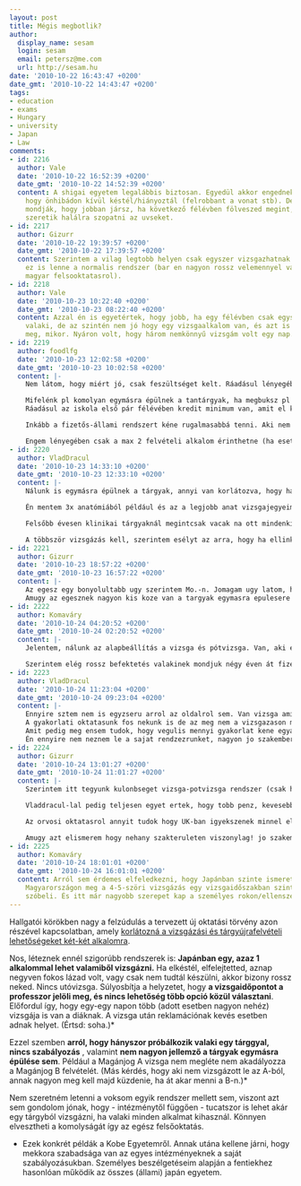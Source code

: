 ```yaml
---
layout: post
title: Mégis megbotlik?
author:
  display_name: sesam
  login: sesam
  email: petersz@me.com
  url: http://sesam.hu
date: '2010-10-22 16:43:47 +0200'
date_gmt: '2010-10-22 14:43:47 +0200'
tags:
- education
- exams
- Hungary
- university
- Japan
- Law
comments:
- id: 2216
  author: Vale
  date: '2010-10-22 16:52:39 +0200'
  date_gmt: '2010-10-22 14:52:39 +0200'
  content: A shigai egyetem legalábbis biztosan. Egyedül akkor engednek uvzni ha igazolod,
    hogy önhibádon kívül késtél/hiányoztál (felrobbant a vonat stb). De arra is azt
    mondják, hogy jobban jársz, ha következő félévben fölveszed megint, mert a tanárok
    szeretik halálra szopatni az uvseket.
- id: 2217
  author: Gizurr
  date: '2010-10-22 19:39:57 +0200'
  date_gmt: '2010-10-22 17:39:57 +0200'
  content: Szerintem a vilag legtobb helyen csak egyszer vizsgazhatnak a diakok es
    ez is lenne a normalis rendszer (bar en nagyon rossz velemennyel vagyok az egesz
    magyar felsooktatasrol).
- id: 2218
  author: Vale
  date: '2010-10-23 10:22:40 +0200'
  date_gmt: '2010-10-23 08:22:40 +0200'
  content: Azzal én is egyetértek, hogy jobb, ha egy félévben csak egyszer vizsgázhat
    valaki, de az szintén nem jó hogy egy vizsgaalkalom van, és azt is a tanár mondja
    meg, mikor. Nyáron volt, hogy három nemkönnyű vizsgám volt egy nap...
- id: 2219
  author: foodlfg
  date: '2010-10-23 12:02:58 +0200'
  date_gmt: '2010-10-23 10:02:58 +0200'
  content: |-
    Nem látom, hogy miért jó, csak feszültséget kelt. Ráadásul lényegében most is ez a helyzet (legalábbis ott ahol én tanulok).

    Mifelénk pl komolyan egymásra épülnek a tantárgyak, ha megbuksz pl kétszer valamelyik tantárgyból, vagy egyszer-egyszer a tantárgycsoport két tantárgyából, akkor már alapból szopóágon vagy 2 év csúszással. Keresztfélév nincs, nincs is értelme, mivel egymásra épülnek a tantárgyak.
    Ráadásul az iskola első pár félévében kredit minimum van, amit el kell érni, különben kirúgás.

    Inkább a fizetős-állami rendszert kéne rugalmasabbá tenni. Aki nem tanul jól az mehet fizetősbe és vissza.  Mifelénk pl nagyon be van betonozva aki államilag finanszírozott képzésben tanul (én is).  Érdekes, hogy ehhez nem akarnak hozzányúlni, helyette inkább ilyen hülyeségekkel foglalkoznak. A mai rendszer elég rugalmas és ez jó. Nem attól lesz jobb az iskolákból kikerülő hallgatók tudása, hogy minél több szopatáson tudnak keresztül vergődni.

    Engem lényegében csak a max 2 felvételi alkalom érinthetne (ha esetleg), mivel már a többi be van építve a rendszerbe. Úgyhogy ezt a tervezetet csak felesleges arcoskodásként tudom értelmezni.
- id: 2220
  author: VladDracul
  date: '2010-10-23 14:33:10 +0200'
  date_gmt: '2010-10-23 12:33:10 +0200'
  content: |-
    Nálunk is egymásra épülnek a tárgyak, annyi van korlátozva, hogy hányszor vehetsz fel egy tárgyat. Mondjuk én nem lennék túl happy ha scak 1-2szer mehetnék el. Nem gondolom, hogy elveszti egy vizsga a komolyságát attól, hogy többször próbálkozol. Ha nehéz marad akkor pont jó, hogy többször mehetsz. Elképzelem azt a stresszt, hogy na most vagy soha, ha most valami köcsög vizsgázattót kapok végem.

    Én mentem 3x anatómiából például és az a legjobb anat vizsgajegyeim egyike anatból. Szarul jött ki elsore nem keszultem masodjara a legköcsögebb nőt kaptam. Azóta is azt a részt tudom a legjobban. Szerintem ez a lényeg, hogy a végére csak tanuld már meg.

    Felsőbb évesen klinikai tárgyaknál megintcsak vacak na ott mindenkinél át lehet menni csak van aki "áá az csak mosolyog sztem nem is ismer más jegyet csak az 5öst" és van aki azért scak húzat tételt és megkérdezi. Ha csak egyszer mehetek el akkor mák az egész. Jelzem utána ebből nézik az ösztöndijadat.

    A többször vizsgázás kell, szerintem esélyt az arra, hogy ha ellinkeskedtél valamit azért scak belehúzz a végére, és kicsit egyenlőbb lesz a random tanár hozáállás miatt. Az se rossz, hogy enm vehetsz fel egy tárgyat 200szor ha enm megy nem megy azert 2-3 ujrafelvétel az 6-9 vizsga ha addig nem megy akkor tán nem ide kéne járni.
- id: 2221
  author: Gizurr
  date: '2010-10-23 18:57:22 +0200'
  date_gmt: '2010-10-23 16:57:22 +0200'
  content: |-
    Az egesz egy bonyolultabb ugy szerintem Mo.-n. Jomagam ugy latom, hogy mindenfele keppen csokkenteni kell a vizsgak szamat, de ennek egyutt kell jarnia a "tul kemeny" vizsgaztatas tradiciojanak eltorlesevel is.
    Amugy az egesznek nagyon kis koze van a targyak egymasra epulesere (mind Japanban es Angliaban vannak targyak amik egymasra epulnek, szoval ez sem mentseg), inkabb a szamonkeres kovetelmenyeivel es modjaval vannak gondok. Mo.-n is meg kellene ertenie az egyetemeknek, hogy attol hogy bemagolsz vlmit meg nem leszel jobb tanulo es nem fogsz a vilagban elobbre jutni (nem csoda hogy annyira rosszul allnak a magyar egyetemek vilagviszonylatban). Mitobb, ahogy hallom ahogy a szigorlatok es vizsgak zajlanak az mas orszagban szemelyisegi jogokat sertene. Az egesz rendszer valtozasa szukseges.
- id: 2222
  author: Komaváry
  date: '2010-10-24 04:20:52 +0200'
  date_gmt: '2010-10-24 02:20:52 +0200'
  content: |-
    Jelentem, nálunk az alapbeállítás a vizsga és pótvizsga. Van, aki ettől eltér (pl. nincs vizsga, vagy csak egy van - ez utóbbi szaktantárgynál egyszer fordult elő, vagy akár van szaiszaiszaisiken is.), de ez inkább kivétel.

    Szerintem elég rossz befektetés valakinek mondjuk négy éven át fizetni a taníttatását, és utána kirúgni. (Japánban az állami egyetemek is fizetősek, és ha csak egy kredit is hiányzik, akkor is féléves díjat fizet a diák, nem kreditnyit.)
- id: 2223
  author: VladDracul
  date: '2010-10-24 11:23:04 +0200'
  date_gmt: '2010-10-24 09:23:04 +0200'
  content: |-
    Ennyire sztem nem is egyzseru arrol az oldalrol sem. Van vizsga ami még ha nem is kerdeznek nagyon szemet modon is nehez. Szerintem ezzel nincs is baj (foleg h tul vagyok rajta). Nem kell hinni mondjuk midnen sirankozasnak sem hogy mennyire gonoszak a vizsgaztatok, nekem ha 1 ilyen elmenyem volt ahol megvagtak pedig...
    A gyakorlati oktatasunk fos nekunk is de az meg nem a vizsgazason mulik. Ahhoz sokkal kevesebb ember kene az egyetemre, lelkesebb tanarok neha es főleg sok pénz. De mivel az egyetemnek a letszamban van a penz nem egyszeru a megoldás.
    Amit pedig meg ensem tudok, hogy vegulis mennyi gyakorlat kene egyaltalan. Orvosira specifikusan lehet hogy valoban nem az egyetem alatt kene a gyakorlat, csak latni kellene dolgokat hogy jobban meg tudjuk jegyezni, és egy normalis rezidens kepzes kene ahol tenyleg fogjak a kezed az elejen. Valszeg lehetetlen gyakorlatot szerezni mindenbol, ha meg midnenki csak a sajat erdeklodesi koret szeretne azt meg megszervezni halál.
    Én ennyire nem neznem le a sajat rendzezrunket, nagyon jo szakembereket kepeznek felénk tudtommal.
- id: 2224
  author: Gizurr
  date: '2010-10-24 13:01:27 +0200'
  date_gmt: '2010-10-24 11:01:27 +0200'
  content: |-
    Szerintem itt tegyunk kulonbseget vizsga-potvizsga rendszer (csak ha megbuksz egy targybol) es egy olyan rendszer kozott ahol kb4-5szor is elmehetsz vizsgazni (vlmlyen szinten potvizsgara mindenhol adnak lehetoseget).

    Vladdracul-lal pedig teljesen egyet ertek, hogy tobb penz, kevesebb diak (nem is tudom miert kellene mindenkinek egyetemre jarnia, Angliaban is a diplomasok iranyszama asszem a lakossag 50%-a volt, amivel csak azt ertek el hogy rettentoen sok diploma elertektelenodott) es lelkesebb tanarok kellenek a felsooktatasba (es jobb szabalyozas is ehhez). Ezt meg kiegeszitenem azzal hogy Mo.-n kevesebb egyetem is kellene, foleg ha belegondolunk hogy most tobb egyetem van Mo.-n mint Ausztraliaban vagy Kanadaban.

    Az orvosi oktatasrol annyit tudok hogy UK-ban igyekszenek minnel elobb betenni az embert klinikai kornyezetben (fokozatosan novekedo mennyisegben ugy hogy az utolso 2ev mar csak korhazban van). Jomagam ugy vagyok vele, hogy ilyen fajta gyakorlatra szukseg van, foleg ha beteg emberekkel foglalkozik az ember. Rezidencia megint mas kerdes elvegre ha elvegzed a magyar egyetemet el tudsz menni pl Angliaba is rezidenciara (ha jol tudom itt rotaciokban van az elso ket ev - 6honaponkent - sebeszet, belgogyaszat...). :) Nem tokeletes megoldas de nem hinnem hogy a magyar rendszer gyorsan megvaltozna (csak egy kiteres, beszeltem szerb orvoshallgatokkal es ott sem jobb a helyzet, foleg hogy pl Belgradban akarsz menni rezidenciara akkor sok esetben neked kell fizetni erte, kesz rohej :I).

    Amugy azt elismerem hogy nehany szakteruleten viszonylag! jo szakembereket kepeznek Mo.-n (pl orvosi), de azert a legtobb esetben ez sem vilagszinvonal es ugy erzem le kellene szamolni azzal az illuzioval hogy Mo. vezeto szerepet tolt be oktatasban-kutatasban. Ne felejtsuk el ha Nobel dijasokat is felhozzuk, hogy az egesz viszonyitas kerdese - tobb Nobel dijasunk van (akik kulfoldon ertek el az eredmenyeket es valszeg nem is valljak magukat magyarnak) mint pl Ausztralianak, de masik oldalrol aranyosan sokkal kevesebb van mint Anglianak v Fro.-nak, ne csak egyfelol nezzuk a dolgokat. :)
- id: 2225
  author: Komaváry
  date: '2010-10-24 18:01:01 +0200'
  date_gmt: '2010-10-24 16:01:01 +0200'
  content: Arról sem érdemes elfeledkezni, hogy Japánban szinte ismeretlen a szóbeli,
    Magyarországon meg a 4-5-szöri vizsgázás egy vizsgaidőszakban szinte tuti, hogy
    szóbeli. És itt már nagyobb szerepet kap a személyes rokon/ellenszenv.
---
```


Hallgatói körökben nagy a felzúdulás a tervezett új oktatási törvény azon részével kapcsolatban, amely [korlátozná a vizsgázási és tárgyújrafelvételi lehetőségeket két-két alkalomra](http://index.hu/belfold/2010/10/22/uj_felsooktatasi_torveny).

Nos, léteznek ennél szigorúbb rendszerek is: **Japánban egy, azaz 1 alkalommal lehet valamiből vizsgázni.** Ha elkéstél, elfelejtetted, aznap negyven fokos lázad volt, vagy csak nem tudtál készülni, akkor bizony rossz neked. Nincs utóvizsga. Súlyosbítja a helyzetet, hogy **a vizsgaidőpontot a professzor jelöli meg, és nincs lehetőség több opció közül választani**. Előfordul így, hogy egy-egy napon több (adott esetben nagyon nehéz) vizsgája is van a diáknak. A vizsga után reklamációnak kevés esetben adnak helyet. (Értsd: soha.)*

Ezzel szemben **arról, hogy hányszor próbálkozik valaki egy tárggyal, nincs szabályozás** , valamint **nem nagyon jellemző a tárgyak egymásra épülése sem**. Például a Magánjog A vizsga nem megléte nem akadályozza a Magánjog B felvételét. (Más kérdés, hogy aki nem vizsgázott le az A-ból, annak nagyon meg kell majd küzdenie, ha át akar menni a B-n.)*

Nem szeretném letenni a voksom egyik rendszer mellett sem, viszont azt sem gondolom jónak, hogy - intézménytől függően - tucatszor is lehet akár egy tárgyból vizsgázni, ha valaki minden alkalmat kihasznál. Könnyen elvesztheti a komolyságát így az egész felsőoktatás.

* Ezek konkrét példák a Kobe Egyetemről. Annak utána kellene járni, hogy mekkora szabadsága van az egyes intézményeknek a saját szabályozásukban. Személyes beszélgetéseim alapján a fentiekhez hasonlóan működik az összes (állami) japán egyetem.
